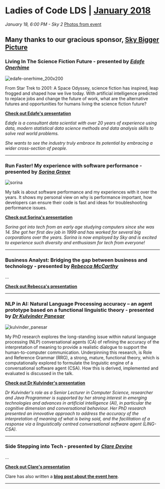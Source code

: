 # Ladies of Code LDS | [January 2018](https://www.meetup.com/Ladies-of-Code-Leeds/events/245909469/)

_January 18, 6:00 PM - Sky 2_ [Photos from event](https://www.meetup.com/Ladies-of-Code-Leeds/photos/28498435/)

## Many thanks to our gracious sponsor, [Sky Bigger Picture](https://twitter.com/skybiggerpic)

### Living In The Science Fiction Future - presented by [_Edafe Onerhime_](https://twitter.com/ekoner)

![edafe-onerhime_200x200](https://user-images.githubusercontent.com/1515961/35159110-16eb8ea2-fd31-11e7-9261-b5db8629c3a3.png)

From Star Trek to 2001: A Space Odyssey, science fiction has inspired, leap frogged and shaped how we live today. With artificial intelligence predicted to replace jobs and change the future of work, what are the alternative futures and opportunities for humans living the science fiction future?

[**Check out Edafe's presentation**](https://docs.google.com/presentation/d/118RXDTBff-KP4ieN6nIiDuWBcsXdH_RdUjtaDBbwFvk/edit#slide=id.gcb9a0b074_1_0)

_Edafe is a consultant data scientist with over 20 years of experience using data, modern statistical data science methods and data analysis skills to solve real world problems._

_She wants to see the industry truly embrace its potential by embracing a wider cross-section of people._

-----

### Run Faster! My experience with software performance - presented by [_Sorina Grave_](https://www.linkedin.com/in/sorina-grave-2624a268/)

![sorina](https://user-images.githubusercontent.com/1515961/35470393-ba32db1e-0340-11e8-8c80-41431637c19f.jpg)

My talk is about software performance and my experiences with it over the years. It shows my personal view on why is performance important, how developers can ensure their code is fast and ideas for troubleshooting performance issues.

[**Check out Sorina's presentation**](https://drive.google.com/file/d/1QglLZ5E3lvT7PKZ65pGp3GwDOTOi3GYN/view)


_Sorina got into tech from an early age studying computers since she was 14. She got her first dev job in 1999 and has worked for several big corporations over the years. Sorina is now employed by Sky and is excited to experience such diversity and enthusiasm for tech from everyone!_


-----

### Business Analyst: Bridging the gap between business and technology - presented by [_Rebecca McCarthy_](https://uk.linkedin.com/in/rebecca-mccarthy-692099a7)

...

[**Check out Rebecca's presentation**](#)


-----

### NLP in AI: Natural Language Processing accuracy – an agent prototype based on a functional linguistic theory - presented by [_Dr Kulvinder Panesar_](https://uk.linkedin.com/in/kulvinder-panesar-ph-d-6645a721)

![kulvinder_panesar](https://user-images.githubusercontent.com/1515961/35470404-dd8923a2-0340-11e8-87e9-3a17e5c4cce9.jpg)

My PhD research explores the long-standing issue within natural language processing (NLP) conversational agents (CA) of refining the accuracy of the interpretation of meaning to provide a realistic dialogue to support the human-to-computer communication. Underpinning this research, is Role and Reference Grammar (RRG), a strong, mature, functional theory, which is computationally explored to formulate the linguistic engine of a conversational software agent (CSA). How this is derived, implemented and evaluated is discussed in the talk.

[**Check out Dr Kulvinder's presentation**](https://drive.google.com/open?id=0B-EcDVPirelzSEozSHEwLWpyQ0pqQXplaHZHeUhEOWJBTUNz)

_Dr Kulvinder's role as a Senior Lecturer in Computer Science, researcher and Java Programmer is supported by her strong interest in emerging technologies and advances in artificial intelligence (AI), in particular the cognitive dimension and conversational behaviour. Her PhD research presented an innovative approach to address the accuracy of the interpretation of meaning of what is being said, and the facilitation of a response via a linguistically centred conversational software agent (LING-CSA)._

-----

### Side Stepping into Tech - presented by [_Clare Devine_](https://twitter.com/clarecodes)

...

[**Check out Clare's presentation**](#)

Clare has also written a [**blog post about the event here**](https://clarecodes.com/2018/01/19/ladies-of-code-january-meetup/).


-----

